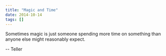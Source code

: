 ```yaml
---
title: "Magic and Time"
date: 2014-10-14
tags: []
---
```


Sometimes magic is just someone spending more time on something than anyone else might reasonably expect.

-- Teller
